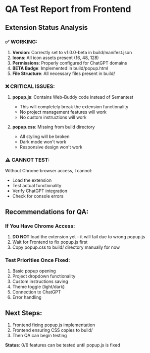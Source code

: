 # QA Test Report from Frontend

## Extension Status Analysis

### ✅ WORKING:
1. **Version**: Correctly set to v1.0.0-beta in build/manifest.json
2. **Icons**: All icon assets present (16, 48, 128)
3. **Permissions**: Properly configured for ChatGPT domains
4. **BETA Badge**: Implemented in build/popup.html
5. **File Structure**: All necessary files present in build/

### ❌ CRITICAL ISSUES:
1. **popup.js**: Contains Web-Buddy code instead of Semantest
   - This will completely break the extension functionality
   - No project management features will work
   - No custom instructions will work
   
2. **popup.css**: Missing from build directory
   - All styling will be broken
   - Dark mode won't work
   - Responsive design won't work

### ⚠️ CANNOT TEST:
Without Chrome browser access, I cannot:
- Load the extension
- Test actual functionality
- Verify ChatGPT integration
- Check for console errors

## Recommendations for QA:

### If You Have Chrome Access:
1. **DO NOT** load the extension yet - it will fail due to wrong popup.js
2. Wait for Frontend to fix popup.js first
3. Copy popup.css to build/ directory manually for now

### Test Priorities Once Fixed:
1. Basic popup opening
2. Project dropdown functionality
3. Custom instructions saving
4. Theme toggle (light/dark)
5. Connection to ChatGPT
6. Error handling

## Next Steps:
1. Frontend fixing popup.js implementation
2. Frontend ensuring CSS copies to build/
3. Then QA can begin testing

**Status**: 0/6 features can be tested until popup.js is fixed